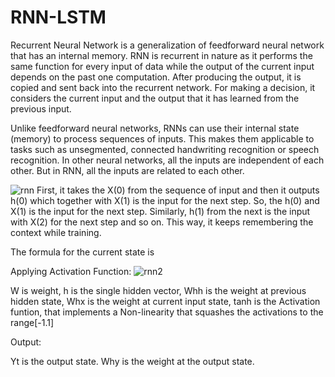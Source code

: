 # RNN-LSTM
Recurrent Neural Network is a generalization of feedforward neural network that has an internal memory. RNN is recurrent in nature as it performs the same function for every input of data while the output of the current input depends on the past one computation. After producing the output, it is copied and sent back into the recurrent network. For making a decision, it considers the current input and the output that it has learned from the previous input.

Unlike feedforward neural networks, RNNs can use their internal state (memory) to process sequences of inputs. This makes them applicable to tasks such as unsegmented, connected handwriting recognition or speech recognition. In other neural networks, all the inputs are independent of each other. But in RNN, all the inputs are related to each other.


![rnn](https://user-images.githubusercontent.com/113771543/201647375-50fe5d19-38bb-49c1-ac6c-9c3521af6040.jpg)
First, it takes the X(0) from the sequence of input and then it outputs h(0) which together with X(1) is the input for the next step. So, the h(0) and X(1) is the input for the next step. Similarly, h(1) from the next is the input with X(2) for the next step and so on. This way, it keeps remembering the context while training.

The formula for the current state is


Applying Activation Function:
![rnn2](https://user-images.githubusercontent.com/113771543/201647543-9c93a1d6-3ee4-48db-804a-2b7297a132ba.jpeg)


W is weight, h is the single hidden vector, Whh is the weight at previous hidden state, Whx is the weight at current input state, tanh is the Activation funtion, that implements a Non-linearity that squashes the activations to the range[-1.1]

Output:


Yt is the output state. Why is the weight at the output state.
